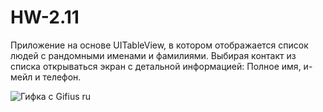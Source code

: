 # HW-2.11

Приложение на основе UITableView, в котором отображается список людей с рандомными именами и фамилиями.
Выбирая контакт из списка открываться экран с детальной информацией: Полное имя, и-мейл и телефон.

![Гифка с Gifius ru](https://user-images.githubusercontent.com/121757460/222397555-f8ba564e-8774-4aba-9f39-702bb08bcff9.gif)
